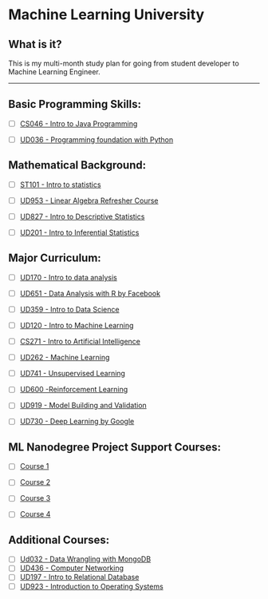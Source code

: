 # Machine Learning University

## What is it?

This is my multi-month study plan for going from student developer to Machine Learning Engineer.

---

## Basic Programming Skills:
- [ ] [CS046 - Intro to Java Programming](https://www.udacity.com/course/intro-to-java-programming--cs046) 
- [ ] [UD036 - Programming foundation with Python](https://www.udacity.com/course/programming-foundations-with-python--ud036)

 
## Mathematical Background:
- [ ] [ST101 - Intro to statistics](https://www.udacity.com/course/intro-to-statistics--st101) 
- [ ] [UD953 - Linear Algebra Refresher Course](https://www.udacity.com/course/linear-algebra-refresher-course--ud953) 
- [ ] [UD827 - Intro to Descriptive Statistics](https://www.udacity.com/course/intro-to-descriptive-statistics--ud827) 
- [ ] [UD201 - Intro to Inferential Statistics](https://www.udacity.com/course/intro-to-inferential-statistics--ud201)


## Major Curriculum:
- [ ] [UD170 - Intro to data analysis](https://www.udacity.com/course/intro-to-data-analysis--ud170)
- [ ] [UD651 - Data Analysis with R by Facebook](https://www.udacity.com/course/data-analysis-with-r--ud651)
- [ ] [UD359 - Intro to Data Science](https://www.udacity.com/course/intro-to-data-science--ud359) 
- [ ] [UD120 - Intro to Machine Learning](https://www.udacity.com/course/intro-to-machine-learning--ud120)
- [ ] [CS271 - Intro to Artificial Intelligence](https://www.udacity.com/course/intro-to-artificial-intelligence--cs271) 
- [ ] [UD262 - Machine Learning](https://www.udacity.com/course/machine-learning--ud262)
- [ ] [UD741 - Unsupervised Learning](https://www.udacity.com/course/machine-learning-unsupervised-learning--ud741)
- [ ] [UD600 -Reinforcement Learning](https://www.udacity.com/course/reinforcement-learning--ud600)
- [ ] [UD919 - Model Building and Validation](https://www.udacity.com/course/model-building-and-validation--ud919)
- [ ] [UD730 - Deep Learning by Google](https://www.udacity.com/course/deep-learning--ud730) 


## ML Nanodegree Project Support Courses:
- [ ] [Course 1](https://classroom.udacity.com/courses/ud725-nd)
- [ ] [Course 2](https://classroom.udacity.com/courses/ud726-nd)
- [ ] [Course 3](https://classroom.udacity.com/courses/ud727-nd)
- [ ] [Course 4](https://classroom.udacity.com/courses/ud728-nd)


## Additional Courses:
- [ ] [Ud032 - Data Wrangling with MongoDB](https://www.udacity.com/course/data-wrangling-with-mongodb--ud032)
- [ ] [UD436 - Computer Networking](https://www.udacity.com/course/computer-networking--ud436)
- [ ] [UD197 - Intro to Relational Database](https://www.udacity.com/course/intro-to-relational-databases--ud197)
- [ ] [UD923 - Introduction to Operating Systems](https://www.udacity.com/course/introduction-to-operating-systems--ud923)
